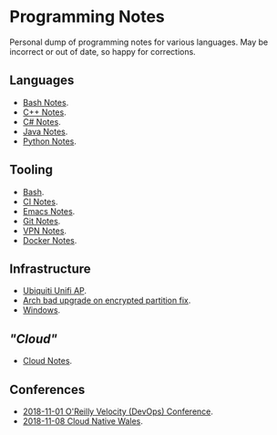 Programming Notes
=================

Personal dump of programming notes for various languages. May be incorrect or
out of date, so happy for corrections.

Languages
---------

* [Bash Notes].
* [C++ Notes].
* [C# Notes].
* [Java Notes].
* [Python Notes].

Tooling
-------

* [Bash].
* [CI Notes].
* [Emacs Notes].
* [Git Notes].
* [VPN Notes].
* [Docker Notes].

Infrastructure
--------------

* [Ubiquiti Unifi AP].
* [Arch bad upgrade on encrypted partition fix].
* [Windows].

_"Cloud"_
---------

* [Cloud Notes].

Conferences
-----------

* [2018-11-01 O'Reilly Velocity (DevOps) Conference].
* [2018-11-08 Cloud Native Wales].


[Bash Notes]: bash_notes.md
[C++ Notes]: cpp_notes.md
[C# Notes]: csharp_notes.md
[Java Notes]: java_notes.md
[Python Notes]: python_notes.md

[Bash]: tooling/bash.md
[CI Notes]: tooling/ci_notes.md
[Emacs Notes]: tooling/emacs_notes.md
[Git Notes]: tooling/git_notes.md
[VPN Notes]: tooling/vpn_notes.md
[Docker Notes]: tooling/docker_notes.md

[Ubiquiti Unifi AP]: infrastructure/ubiquiti_unifi_ap.md
[Arch bad upgrade on encrypted partition fix]: infrastructure/arch_bad_upgrade_on_encrypted_partition_fix.md
[Windows]: infrastructure/windows_notes.md

[Cloud Notes]: cloud_notes.md

[2018-11-01 O'Reilly Velocity (DevOps) Conference]: conferences/2018-11-01_oreilly_velocity_devops_conference.md
[2018-11-08 Cloud Native Wales]: conferences/2018-11-08_cloud_native_wales.md
